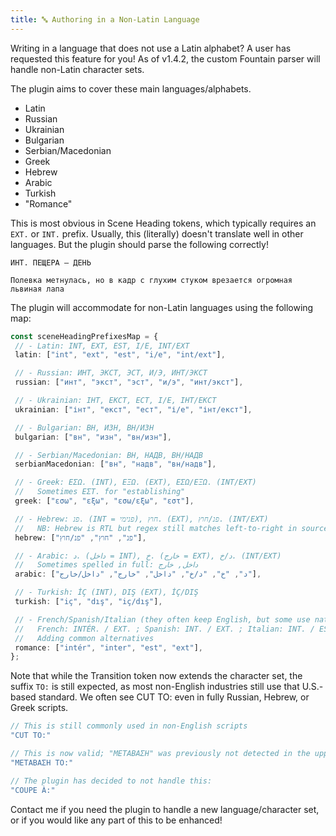 ```yaml
---
title: 🔤 Authoring in a Non-Latin Language
---
```


Writing in a language that does not use a Latin alphabet? A user has requested this feature for you! As of v1.4.2, the custom Fountain parser will handle non-Latin character sets.

The plugin aims to cover these main languages/alphabets.

- Latin
- Russian
- Ukrainian
- Bulgarian
- Serbian/Macedonian
- Greek
- Hebrew
- Arabic
- Turkish
- "Romance"

This is most obvious in Scene Heading tokens, which typically requires an `EXT.` or `INT.` prefix. Usually, this (literally) doesn't translate well in other languages. But the plugin should parse the following correctly!

```fountain
ИНТ. ПЕЩЕРА — ДЕНЬ

Полевка метнулась, но в кадр с глухим стуком врезается огромная львиная лапа
```

The plugin will accommodate for non-Latin languages using the following map:

```ts
const sceneHeadingPrefixesMap = {
 // - Latin: INT, EXT, EST, I/E, INT/EXT
 latin: ["int", "ext", "est", "i/e", "int/ext"],

 // - Russian: ИНТ, ЭКСТ, ЭСТ, И/Э, ИНТ/ЭКСТ
 russian: ["инт", "экст", "эст", "и/э", "инт/экст"],

 // - Ukrainian: ІНТ, ЕКСТ, ЕСТ, І/Е, ІНТ/ЕКСТ
 ukrainian: ["інт", "екст", "ест", "і/е", "інт/екст"],

 // - Bulgarian: ВН, ИЗН, ВН/ИЗН
 bulgarian: ["вн", "изн", "вн/изн"],

 // - Serbian/Macedonian: ВН, НАДВ, ВН/НАДВ
 serbianMacedonian: ["вн", "надв", "вн/надв"],

 // - Greek: ΕΣΩ. (INT), ΕΞΩ. (EXT), ΕΣΩ/ΕΞΩ. (INT/EXT)
 //   Sometimes ΕΣΤ. for "establishing"
 greek: ["εσω", "εξω", "εσω/εξω", "εστ"],

 // - Hebrew: פנ. (INT = פנימי), חוץ. (EXT), פנ/חוץ. (INT/EXT)
 //   NB: Hebrew is RTL but regex still matches left-to-right in source
 hebrew: ["פנ", "חוץ", "פנ/חוץ"],

 // - Arabic: د. (داخل = INT), خ. (خارج = EXT), د/خ. (INT/EXT)
 //   Sometimes spelled in full: داخل, خارج
 arabic: ["د", "خ", "د/خ", "داخل", "خارج", "داخل/خارج"],

 // - Turkish: İÇ (INT), DIŞ (EXT), İÇ/DIŞ
 turkish: ["iç", "dış", "iç/dış"],

 // - French/Spanish/Italian (they often keep English, but some use native)
 //   French: INTÉR. / EXT. ; Spanish: INT. / EXT. ; Italian: INT. / EST.
 //   Adding common alternatives
 romance: ["intér", "inter", "est", "ext"],
};
```

Note that while the Transition token now extends the character set, the suffix `TO:` is still expected, as most non-English industries still use that U.S.-based standard. We often see CUT TO: even in fully Russian, Hebrew, or Greek scripts.

```js
// This is still commonly used in non-English scripts
"CUT TO:"

// This is now valid; "ΜΕΤΑΒΑΣΗ" was previously not detected in the uppercase Latin character set
"ΜΕΤΑΒΑΣΗ TO:"

// The plugin has decided to not handle this:
"COUPE À:"
```

Contact me if you need the plugin to handle a new language/character set, or if you would like any part of this to be enhanced!
